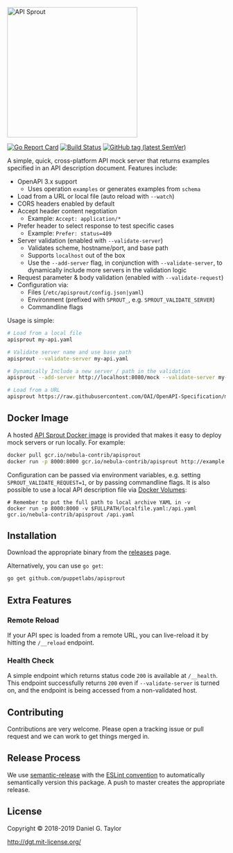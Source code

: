 <img src="https://user-images.githubusercontent.com/106826/43119494-78be9224-8ecb-11e8-9d1a-9fc6f3014b91.png" width="300" alt="API Sprout"/>

[![Go Report Card](https://goreportcard.com/badge/github.com/puppetlabs/apisprout)](https://goreportcard.com/report/github.com/puppetlabs/apisprout) [![Build Status](https://travis-ci.com/puppetlabs/apisprout.svg?branch=master)](https://travis-ci.com/puppetlabs/apisprout) [![GitHub tag (latest SemVer)](https://img.shields.io/github/tag/puppetlabs/apisprout.svg)](https://github.com/puppetlabs/apisprout/releases)

A simple, quick, cross-platform API mock server that returns examples specified in an API description document. Features include:

- OpenAPI 3.x support
  - Uses operation `examples` or generates examples from `schema`
- Load from a URL or local file (auto reload with `--watch`)
- CORS headers enabled by default
- Accept header content negotiation
  - Example: `Accept: application/*`
- Prefer header to select response to test specific cases
  - Example: `Prefer: status=409`
- Server validation (enabled with `--validate-server`)
  - Validates scheme, hostname/port, and base path
  - Supports `localhost` out of the box
  - Use the `--add-server` flag, in conjunction with `--validate-server`, to dynamically include more servers in the validation logic
- Request parameter & body validation (enabled with `--validate-request`)
- Configuration via:
  - Files (`/etc/apisprout/config.json|yaml`)
  - Environment (prefixed with `SPROUT_`, e.g. `SPROUT_VALIDATE_SERVER`)
  - Commandline flags

Usage is simple:

```sh
# Load from a local file
apisprout my-api.yaml

# Validate server name and use base path
apisprout --validate-server my-api.yaml

# Dynamically Include a new server / path in the validation
apisprout --add-server http://localhost:8080/mock --validate-server my-api.yaml

# Load from a URL
apisprout https://raw.githubusercontent.com/OAI/OpenAPI-Specification/master/examples/v3.0/api-with-examples.yaml
```

## Docker Image

A hosted [API Sprout Docker image](https://console.cloud.google.com/gcr/images/nebula-contrib/GLOBAL/apisprout) is provided that makes it easy to deploy mock servers or run locally. For example:

```sh
docker pull gcr.io/nebula-contrib/apisprout
docker run -p 8000:8000 gcr.io/nebula-contrib/apisprout http://example.com/my-api.yaml
```

Configuration can be passed via environment variables, e.g. setting `SPROUT_VALIDATE_REQUEST=1`, or by passing commandline flags. It is also possible to use a local API description file via [Docker Volumes](https://docs.docker.com/storage/volumes/):

```
# Remember to put the full path to local archive YAML in -v
docker run -p 8000:8000 -v $FULLPATH/localfile.yaml:/api.yaml gcr.io/nebula-contrib/apisprout /api.yaml
```

## Installation

Download the appropriate binary from the [releases](https://github.com/puppetlabs/apisprout/releases) page.

Alternatively, you can use `go get`:

```sh
go get github.com/puppetlabs/apisprout
```

## Extra Features

### Remote Reload

If your API spec is loaded from a remote URL, you can live-reload it by hitting the `/__reload` endpoint.

### Health Check

A simple endpoint which returns status code `200` is available at `/__health`. This endpoint successfully returns `200` even if `--validate-server` is turned on, and the endpoint is being accessed from a non-validated host.

## Contributing

Contributions are very welcome. Please open a tracking issue or pull request and we can work to get things merged in.

## Release Process

We use [semantic-release](https://github.com/semantic-release/semantic-release) with the [ESLint convention](https://github.com/conventional-changelog/conventional-changelog/tree/master/packages/conventional-changelog-eslint) to automatically semantically version this package. A push to master creates the appropriate release.

## License

Copyright &copy; 2018-2019 Daniel G. Taylor

http://dgt.mit-license.org/
